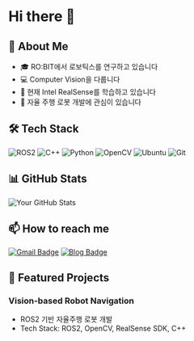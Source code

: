 # Hi there 👋 


## 🚀 About Me
- 🎓 RO:BIT에서 로보틱스를 연구하고 있습니다
- 💻 Computer Vision을 다룹니다
- 🌱 현재 Intel RealSense를 학습하고 있습니다
- 🤖 자율 주행 로봇 개발에 관심이 있습니다

## 🛠 Tech Stack
![ROS2](https://img.shields.io/badge/ROS2-22314E?style=flat-square&logo=ros&logoColor=white)
![C++](https://img.shields.io/badge/-C++-00599C?style=flat-square&logo=c%2B%2B&logoColor=white)
![Python](https://img.shields.io/badge/-Python-3776AB?style=flat-square&logo=Python&logoColor=white)
![OpenCV](https://img.shields.io/badge/OpenCV-5C3EE8?style=flat-square&logo=opencv&logoColor=white)
![Ubuntu](https://img.shields.io/badge/Ubuntu-E95420?style=flat-square&logo=ubuntu&logoColor=white)
![Git](https://img.shields.io/badge/Git-F05032?style=flat-square&logo=git&logoColor=white)

## 📊 GitHub Stats
![Your GitHub Stats](https://github-readme-stats.vercel.app/api?username=beomsuchoi&show_icons=true&theme=radical)

## 📫 How to reach me
[![Gmail Badge](https://img.shields.io/badge/Gmail-d14836?style=flat-square&logo=Gmail&logoColor=white&link=mailto:beomsoochoi11@gmail.com)](mailto:beomsoochoi11@gmail.com)
[![Blog Badge](https://img.shields.io/badge/Blog-FF5722?style=flat-square&logo=blogger&logoColor=white&link=https://velog.io/@beomsuchoi/posts)](https://velog.io/@beomsuchoi/posts)

## 🤖 Featured Projects
### Vision-based Robot Navigation
- ROS2 기반 자율주행 로봇 개발
- Tech Stack: ROS2, OpenCV, RealSense SDK, C++
